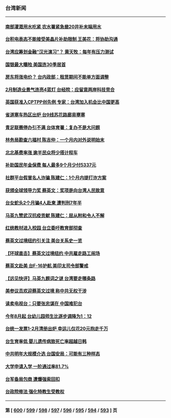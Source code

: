 ### 台湾新闻
---
#### [南部灌溉用水吃紧 农水署紧急凿20井补末端用水](../../pages/ncid1349361/n13962654.md) 
#### [台积电表态不能接受美晶片补助限制 王美花：将协助沟通](../../pages/ncid1349361/n13962689.md) 
#### [台湾应筹划金融“汉光演习”？ 黄天牧：每年有压力测试](../../pages/ncid1349361/n13962691.md) 
#### [国银最大曝险 美国连30季居首](../../pages/ncid1349361/n13962688.md) 
#### [房东将涨电价？ 台内政部：租赁期间不能单方面调整](../../pages/ncid1349361/n13962693.md) 
#### [2月制造业景气连亮4蓝灯 台经院：应留意两岸科技竞合](../../pages/ncid1349361/n13962695.md) 
#### [英国获准入CPTPP创先例 专家：台湾加入机会比中国更高](../../pages/ncid1349361/n13962698.md) 
#### [省道塞车热区出炉 台9线苏花路廊易壅塞](../../pages/ncid1349361/n13962702.md) 
#### [青足联赛停办引不满 台体育署：复办不是大问题](../../pages/ncid1349361/n13962704.md) 
#### [林务局勘查六福村 陈吉仲：一个月内对外说明始末](../../pages/ncid1349361/n13962656.md) 
#### [北北基费率涨 逾半民众将少搭计程车](../../pages/ncid1349361/n13962657.md) 
#### [补助国民年金保费 每人最多9个月少付5337元](../../pages/ncid1349361/n13962659.md) 
#### [社群平台假冒名人诈骗 陈建仁：1个月内提打诈方案](../../pages/ncid1349361/n13962653.md) 
#### [获颁全球领导力奖 蔡英文：奖项是向台湾人民致意](../../pages/ncid1349361/n13962646.md) 
#### [台女蛇头2个月骗4人赴柬 遭判刑7年半](../../pages/ncid1349361/n13962550.md) 
#### [马英九赞武汉抗疫贡献 陈建仁：屈从附和令人不解](../../pages/ncid1349361/n13962529.md) 
#### [红统教材进入校园 台立委吁教育部彻查](../../pages/ncid1349361/n13962547.md) 
#### [蔡英文过境纽约引关注 美台关系史一览](../../pages/ncid1349361/n13961714.md) 
#### [【环球直击】蔡英文过境纽约 中共雇走路工闹场](../../pages/ncid1349361/n13962041.md) 
#### [蔡英文赴美 台F-16护航 美印太司令部警戒](../../pages/ncid1349361/n13961984.md) 
#### [【远见快评】马英九题词之谜 台湾要走哪条路](../../pages/ncid1349361/n13961961.md) 
#### [美参议员欢迎蔡英文过境 称中共无权干涉](../../pages/ncid1349361/n13961969.md) 
#### [读卖电视台：只要张忠谋在 中国难犯台](../../pages/ncid1349361/n13961878.md) 
#### [今年8月起 台幼儿园师生比逐步调降为1：12](../../pages/ncid1349361/n13961908.md) 
#### [台统一发票1-2月清册出炉 幸运儿仅花20元抱走千万](../../pages/ncid1349361/n13961896.md) 
#### [台生育率低 婴儿遗传病致死亡率超越日韩](../../pages/ncid1349361/n13961881.md) 
#### [中共明年大规模介选 台国安局：可能有三种样态](../../pages/ncid1349361/n13961880.md) 
#### [大学申请入学 一阶通过率81.7%](../../pages/ncid1349361/n13961899.md) 
#### [台军备局包商 遭爆强索回扣](../../pages/ncid1349361/n13961901.md) 
#### [台政院修法 强化特教生受教权](../../pages/ncid1349361/n13961902.md) 

---
#### 第 [ [600](./600.md) / [599](./599.md) / [598](./598.md) / [597](./597.md) / [596](./596.md) / [595](./595.md) / [594](./594.md) / [593](./593.md) ] 页
